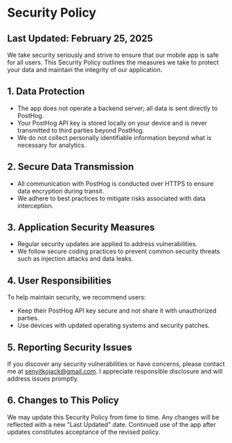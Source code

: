 # Security Policy

## Last Updated: February 25, 2025

We take security seriously and strive to ensure that our mobile app is safe for all users. This Security Policy outlines the measures we take to protect your data and maintain the integrity of our application.

## 1. Data Protection

- The app does not operate a backend server; all data is sent directly to PostHog.
- Your PostHog API key is stored locally on your device and is never transmitted to third parties beyond PostHog.
- We do not collect personally identifiable information beyond what is necessary for analytics.

## 2. Secure Data Transmission

- All communication with PostHog is conducted over HTTPS to ensure data encryption during transit.
- We adhere to best practices to mitigate risks associated with data interception.

## 3. Application Security Measures

- Regular security updates are applied to address vulnerabilities.
- We follow secure coding practices to prevent common security threats such as injection attacks and data leaks.

## 4. User Responsibilities

To help maintain security, we recommend users:

- Keep their PostHog API key secure and not share it with unauthorized parties.
- Use devices with updated operating systems and security patches.

## 5. Reporting Security Issues

If you discover any security vulnerabilities or have concerns, please contact me at senyitkojack@gmail.com. I appreciate responsible disclosure and will address issues promptly.

## 6. Changes to This Policy

We may update this Security Policy from time to time. Any changes will be reflected with a new "Last Updated" date. Continued use of the app after updates constitutes acceptance of the revised policy.
